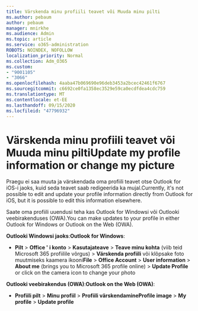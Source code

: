 ```yaml
---
title: Värskenda minu profiili teavet või Muuda minu pilti
ms.author: pebaum
author: pebaum
manager: mnirkhe
ms.audience: Admin
ms.topic: article
ms.service: o365-administration
ROBOTS: NOINDEX, NOFOLLOW
localization_priority: Normal
ms.collection: Adm_O365
ms.custom:
- "9001105"
- "3066"
ms.openlocfilehash: 4aaba47b069690e96deb3453a2bcec42461f6767
ms.sourcegitcommit: c6692ce0fa1358ec3529e59ca0ecdfdea4cdc759
ms.translationtype: MT
ms.contentlocale: et-EE
ms.lasthandoff: 09/15/2020
ms.locfileid: "47796932"
---
```

# <a name="update-my-profile-information-or-change-my-picture"></a><span data-ttu-id="b17bd-102">Värskenda minu profiili teavet või Muuda minu pilti</span><span class="sxs-lookup"><span data-stu-id="b17bd-102">Update my profile information or change my picture</span></span>

<span data-ttu-id="b17bd-103">Praegu ei saa muuta ja värskendada oma profiili teavet otse Outlook for iOS-i jaoks, kuid seda teavet saab redigeerida ka mujal.</span><span class="sxs-lookup"><span data-stu-id="b17bd-103">Currently, it's not possible to edit and update your profile information directly from Outlook for iOS, but it is possible to edit this information elsewhere.</span></span> 

<span data-ttu-id="b17bd-104">Saate oma profiili uuendusi teha kas Outlook for Windowsi või Outlooki veebirakenduses (OWA).</span><span class="sxs-lookup"><span data-stu-id="b17bd-104">You can make updates to your profile in either Outlook for Windows or Outlook on the Web (OWA).</span></span> 

<span data-ttu-id="b17bd-105">**Outlooki Windowsi jaoks**:</span><span class="sxs-lookup"><span data-stu-id="b17bd-105">**Outlook for Windows**:</span></span> 

- <span data-ttu-id="b17bd-106">**Pilt**  >  **Office ' i konto**  >  **Kasutajateave**  >  **Teave minu kohta** (viib teid Microsoft 365 profiilile võrgus) > **Värskenda profiili** või klõpsake foto muutmiseks kaamera ikooni</span><span class="sxs-lookup"><span data-stu-id="b17bd-106">**File** > **Office Account** > **User information** > **About me** (brings you to Microsoft 365 profile online) > **Update Profile** or click on the camera icon to change your photo</span></span>  
  
<span data-ttu-id="b17bd-107">**Outlooki veebirakendus (OWA)**:</span><span class="sxs-lookup"><span data-stu-id="b17bd-107">**Outlook on the Web (OWA)**:</span></span> 

- <span data-ttu-id="b17bd-108">**Profiili pilt**  >  **Minu profiil**  >  **Profiili värskendamine**</span><span class="sxs-lookup"><span data-stu-id="b17bd-108">**Profile image** > **My profile** > **Update profile**</span></span>
